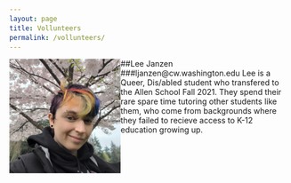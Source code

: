 ```yaml
---
layout: page
title: Vollunteers
permalink: /vollunteers/
---
```


<img src="images/ljanzen.jpg" align="left" width="200px"/>
##Lee Janzen
###ljanzen@cw.washington.edu
Lee is a Queer, Dis/abled student who transfered to the Allen School Fall 2021. They spend their rare spare time tutoring other students like them, who come from backgrounds where they failed to recieve access to K-12 education growing up.
